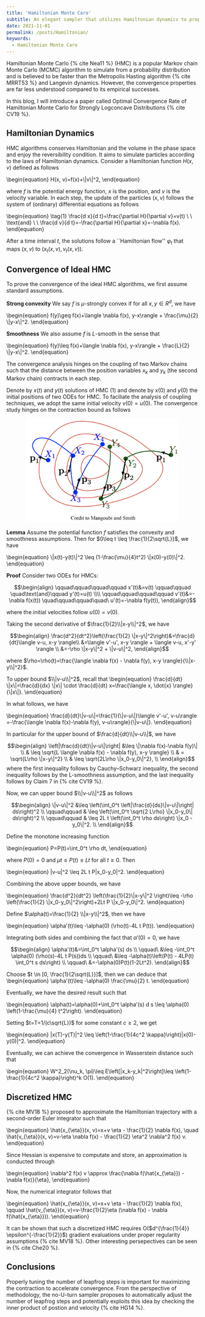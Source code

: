 ```yaml
---
title: 'Hamiltonian Monte Caro'
subtitle: An elegant sampler that utilizes Hamiltonian dynamics to propose new states in simulations.
date: 2021-11-01
permalink: /posts/Hamiltonian/
keywords:
  - Hamiltonian Monte Caro
---
```


Hamiltonian Monte Carlo {% cite Nea11 %} (HMC) is a popular Markov chain Monte Carlo (MCMC) algorithm to simulate from a probability distribution and is believed to be faster than the Metropolis Hasting algorithm {% cite MRRT53 %} and Langevin dynamics. However, the convergence properties are far less understood compared to its empirical successes. 

In this blog, I will introduce a paper called Optimal Convergence Rate of Hamiltonian Monte Carlo for Strongly Logconcave Distributions {% cite CV19 %}. 

## Hamiltonian Dynamics

HMC algorithms conserves Hamiltonian and the volume in the phase space and enjoy the reversibility condition. It aims to simulate particles according to the laws of Hamiltonian dynamics. Consider a Hamiltonian function $H(x, v)$ defined as follows

\begin{equation}
H(x, v)=f(x)+\\|v\\|^2,
\end{equation}

where $f$ is the potential energy function, $x$ is the position, and $v$ is the velocity variable. In each step, the update of the particles $(x, v)$ follows the system of (ordinary) differential equations as follows


\begin{equation}
\tag{1}
\frac{d x}{d t}=\frac{\partial H}{\partial v}=v(t) \ \ \text{and} \ \ \frac{d v}{d t}=-\frac{\partial H}{\partial x}=-\nabla f(x).
\end{equation}

After a time interval $t$, the solutions follow a ``Hamiltonian flow'' $\varphi_t$ that maps $(x,v)$ to $(x_t(x,v), v_t(x, v))$.





## Convergence of Ideal HMC

To prove the convergence of the ideal HMC algorithms, we first assume standard assumptions.

**Strong convexity** We say $f$ is $\mu$-strongly convex if for all $x, y\in R^d$, we have

\begin{equation}
f(y)\geq f(x)+\langle \nabla f(x), y-x\rangle + \frac{\mu}{2} \\|y-x\\|^2.
\end{equation}

**Smoothness** We also assume $f$ is $L$-smooth in the sense that

\begin{equation}
f(y)\leq f(x)+\langle \nabla f(x), y-x\rangle + \frac{L}{2} \\|y-x\\|^2.
\end{equation}

The convergence analysis hinges on the coupling of two Markov chains such that the distance between the position variables $x_k$ and $y_k$ (the second Markov chain) contracts in each step.

Denote by $x(t)$ and $y(t)$ solutions of HMC (1) and denote by $x(0)$ and $y(0)$ the initial positions of two ODEs for HMC. To faciliate the analysis of coupling techniques, we adopt the same initial velocity $v(0)=u(0)$. The convergence study hinges on the contraction bound as follows

<p align="center">
    <img src="/images/HMC_coupling2.png" width="400" />
</p>


**Lemma** Assume the potential function $f$ satisfies the convexity and smoothness assumptions. Then for $0\leq t \leq \frac{1}{2\sqrt{L}}$, we have

\begin{equation}
\\|x(t)-y(t)\\|^2 \leq (1-\frac{\mu}{4}t^2) \\|x(0)-y(0)\\|^2.
\end{equation}


**Proof**
Consider two ODEs for HMCs: 

$$\begin{align}
\qquad\qquad\qquad\qquad x'(t)&=v(t)    \qquad\qquad \quad\text{and}\qquad y'(t)=u(t) \\\\
\qquad\qquad\qquad\qquad v'(t)&=-\nabla f(x(t))     \quad\qquad\qquad\quad\   u'(t)=-\nabla f(y(t)),
\end{align}$$

where the initial velocities follow $u(0)=v(0)$. 

Taking the second derivative of $\frac{1}{2}\\|x-y\\|^2$, we have

$$\begin{align}
\frac{d^2}{dt^2}\left(\frac{1}{2} \|x-y\|^2\right)&=\frac{d}{dt}\langle v-u, x-y \rangle\\
						  &=\langle v'-u', x-y \rangle + \langle v-u, x'-y' \rangle \\
						  &=-\rho \|x-y\|^2 + \|v-u\|^2,
\end{align}$$

where $\rho=\rho(t)=\frac{\langle \nabla f(x) - \nabla f(y), x-y \rangle}{\\|x-y\\|^2}$.

To upper bound $\\|v-u\\|^2$, recall that 
\begin{equation}
\frac{d}{dt} \\|x\\|=\frac{d}{dx} \\|x\\| \cdot \frac{d}{dt} x=\frac{\langle x, \dot{x} \rangle}{\\|x\\|}.
\end{equation}

In what follows, we have

\begin{equation}
\frac{d}{dt}\\|v-u\\|=\frac{1}{\\|v-u\\|}\langle v'-u', v-u\rangle =-\frac{\langle \nabla f(x)-\nabla f(y), v-u\rangle}{\\|v-u\\|}.
\end{equation}

In particular for the upper bound of $\frac{d}{dt}\\|v-u\\|$, we have

$$\begin{align}
\left|\frac{d}{dt}\|v-u\|\right| &\leq \|\nabla f(x)-\nabla f(y)\| \\
                                 & \leq \sqrt{L \langle \nabla f(x) - \nabla f(y), x-y \rangle} \\
                                 & = \sqrt{L\rho \|x-y\|^2} \\
				 & \leq \sqrt{2L\rho \|x_0-y_0\|^2}, \\
\end{align}$$
where the first inequality follows by Cauchy–Schwarz inequality, the second inequality follows by the L-smoothness assumption, and the last inequality follows by Claim 7 in {% cite CV19 %}.

Now, we can upper bound $\\|v-u\\|^2$ as follows

$$\begin{align}
\|v-u\|^2 &\leq  \left(\int_0^t \left|\frac{d}{ds}\|v-u\|\right| ds\right)^2 \\
\qquad\qquad & \leq \left(\int_0^t \sqrt{2 L\rho} \|x_0-y_0\| ds\right)^2 \\
\qquad\qquad & \leq 2L t \left(\int_0^t \rho ds\right) \|x_0 - y_0\|^2. \\
\end{align}$$

Define the monotone increasing function

\begin{equation}
P=P(t)=\int_0^t \rho dt,
\end{equation}

where $P(0)=0$ and $\mu t \leq P(t)\leq L t$ for all $t\geq 0$. Then

\begin{equation}
\|v-u\|^2 \leq 2L t P\|x_0-y_0\|^2.
\end{equation}

Combining the above upper bounds, we have

\begin{equation}
\frac{d^2}{dt^2} \left(\frac{1}{2}\\|x-y\\|^2 \right)\leq -\rho \left(\frac{1}{2} \\|x_0-y_0\\|^2\right)+2Lt P \\|x_0-y_0\\|^2.
\end{equation}

Define $\alpha(t)=\frac{1}{2} \\|x-y\\|^2$, then we have

\begin{equation}
\alpha'(t)\leq -\alpha(0) (\rho(t)-4L t P(t)).
\end{equation}

Integrating both sides and combining the fact that $\alpha'(0)=0$, we have

$$\begin{align}
\alpha'(t)&=\int_0^t \alpha'(s) ds \\
\qquad\ &\leq -\int_0^t \alpha(0) (\rho(s)-4L t P(s))ds \\
\qquad\ &\leq -\alpha(t)\left(P(t) - 4LP(t) \int_0^t s ds\right) \\
\qquad\ &=-\alpha(0)P(t)(1-2Lt^2). 
\end{align}$$

Choose $t \in [0, \frac{1}{2\sqrt{L}}]$, then we can deduce that
\begin{equation}
\alpha'(t)\leq -\alpha(0) \frac{\mu}{2} t.
\end{equation}

Eventually, we have the desired result such that

\begin{equation}
\alpha(t)=\alpha(0)+\int_0^t \alpha'(s) d s \leq \alpha(0) \left(1-\frac{\mu}{4} t^2\right).
\end{equation}


Setting $t=T=1/(c\sqrt{L})$ for some constant $c\geq 2$, we get

\begin{equation}
\|x(T)-y(T)\|^2 \leq \left(1-\frac{1}{4c^2 \kappa}\right)\|x(0)-y(0)\|^2.
\end{equation}

Eventually, we can achieve the convergence in Wasserstein distance such that 

\begin{equation}
W^2_2(\nu_k, \pi)\leq E\left[\|x_k-y_k\|^2\right]\leq \left(1-\frac{1}{4c^2 \kappa}\right)^k O(1).
\end{equation}

## Discretized HMC

{% cite MV18 %} proposed to approximate the Hamiltonian trajectory with a second-order Euler integrator such that

\begin{equation}
\hat{x_{\eta}}(x, v)=x+v \eta - \frac{1}{2} \nabla f(x), \quad \hat{v_{\eta}}(x, v)=v-\eta \nabla f(x) - \frac{1}{2} \eta^2 \nabla^2 f(x) v.
\end{equation}

Since Hessian is expensive to computate and store, an approximation is conducted through

\begin{equation}
\nabla^2 f(x) v \approx \frac{\nabla f(\hat{x_{\eta}}) - \nabla f(x)}{\eta},
\end{equation}

Now, the numerical integrator follows that

\begin{equation}
\hat{x_{\eta}}(x, v)=x+v \eta - \frac{1}{2} \nabla f(x), \qquad \hat{v_{\eta}}(x, v)=v-\frac{1}{2}\eta (\nabla f(x) - \nabla f(\hat{x_{\eta}})).
\end{equation}

It can be shown that such a discretized HMC requires O($d^{\frac{1}{4}} \epsilon^{-\frac{1}{2}}$) gradient evaluations under proper regularity assumptions {% cite MV18 %}. Other interesting persepectives can be seen in {% cite Che20 %}.



## Conclusions

Properly tuning the number of leapfrog steps is important for maximizing the contraction to accelerate convergence. From the perspective of methodology, the no-U-turn sampler proposes to automatically adjust the number of leapfrog steps and potentially exploits this idea by checking the inner product of postion and velocity {% cite HG14 %}. 


